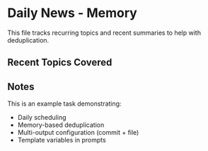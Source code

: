 # Daily News - Memory

This file tracks recurring topics and recent summaries to help with deduplication.

## Recent Topics Covered

<!-- Topics will be automatically extracted and added here -->

## Notes

This is an example task demonstrating:
- Daily scheduling
- Memory-based deduplication
- Multi-output configuration (commit + file)
- Template variables in prompts
